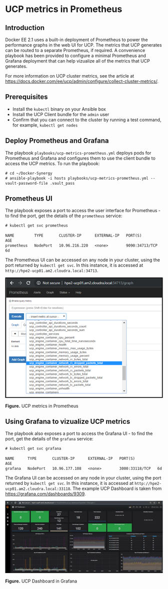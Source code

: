 # UCP metrics in Prometheus

## Introduction
Docker EE 2.1 uses a built-in deployment of Prometheus to power the performance graphs in the web UI for UCP. The metrics that UCP generates can be routed to a separate Prometheus, if required. A convenience playbook has been provided to configure a minimal Prometheus and Grafana deployment that can help vizualize all of the metrics that UCP generates.

For more information on UCP cluster metrics, see the article at https://docs.docker.com/ee/ucp/admin/configure/collect-cluster-metrics/.


## Prerequisites

-   Install the `kubectl` binary on your Ansible box
-   Install the UCP Client bundle for the `admin` user
-   Confirm that you can connect to the cluster by running a test command, for example, `kubectl get nodes`

## Deploy Prometheus and Grafana

The playbook `playbooks/ucp-metrics-prometheus.yml` deploys pods for Prometheus and Grafana and configures them 
to use the client bundle to access the UCP metrics. To run the playbook:

```
# cd ~/Docker-Synergy
# ansible-playbook -i hosts playbooks/ucp-metrics-prometheus.yml --vault-password-file .vault_pass
```


## Prometheus UI

The playbook exposes a port to access the user interface for Prometheus - to find the port, get the details of the `prometheus` service:

```
# kubectl get svc prometheus

NAME         TYPE       CLUSTER-IP      EXTERNAL-IP   PORT(S)          AGE
prometheus   NodePort   10.96.216.220   <none>        9090:34713/TCP   6d
```

The Prometheus UI can be accessed on any node in your cluster, using the port returned by `kubectl get svc`. In this instance, it is accessed at `http://hpe2-ucp01.am2.cloudra.local:34713`.

![ "UCP metrics in Prometheus"][media-ucp-prometheus-png]

**Figure.** UCP metrics in Prometheus


## Using Grafana to vizualize UCP metrics

The playbook also exposes a port to access the Grafana UI - to find the port, get the details of the `grafana` service:

```
# kubectl get svc grafana

NAME      TYPE       CLUSTER-IP      EXTERNAL-IP   PORT(S)          AGE
grafana   NodePort   10.96.177.108   <none>        3000:33118/TCP   6d
```


The Grafana UI can be accessed on any node in your cluster, using the port returned by `kubectl get svc`. In this 
instance, it is accessed at `http://hpe2-ucp01.am2.cloudra.local:33118`. The example UCP Dashboard is taken from
https://grafana.com/dashboards/9309. 

![ "UCP Dashboard in Grafana"][media-ucp-grafana-png]

**Figure.** UCP Dashboard in Grafana

[media-ucp-prometheus-png]:<../media/ucp-prometheus.png> "Figure: UCP metrics in Prometheus"
[media-ucp-grafana-png]:<../media/ucp-grafana.png> "Figure: UCP Dashboard in Grafana"






